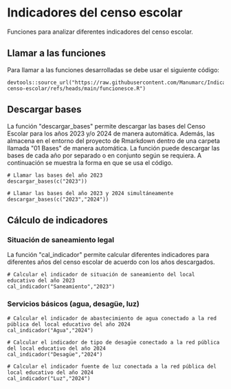 # Indicadores del censo escolar

Funciones para analizar diferentes indicadores del censo escolar.

## Llamar a las funciones 

Para llamar a las funciones desarrolladas se debe usar el siguiente código:

```
devtools::source_url("https://raw.githubusercontent.com/Manumarc/Indicadores-censo-escolar/refs/heads/main/funcionesce.R")
```

## Descargar bases

La función "descargar_bases" permite descargar las bases del Censo Escolar para los años 2023 y/o 2024 de manera automática. Además, las almacena en el entorno del proyecto de Rmarkdown dentro de una carpeta llamada "01 Bases" de manera automática. La función puede descargar las bases de cada año por separado o en conjunto según se requiera. A continuación se muestra la forma en que se usa el código.

```
# Llamar las bases del año 2023
descargar_bases(c("2023"))

# Llamar las bases del año 2023 y 2024 simultáneamente
descargar_bases(c("2023","2024"))

```
## Cálculo de indicadores

### Situación de saneamiento legal

La función "cal_indicador" permite calcular diferentes indicadores para diferentes años del censo escolar de acuerdo con los años descargados. 

```
# Calcular el indicador de situación de saneamiento del local educativo del año 2023
cal_indicador("Saneamiento","2023")

```
### Servicios básicos (agua, desagüe, luz)

```
# Calcular el indicador de abastecimiento de agua conectado a la red pública del local educativo del año 2024
cal_indicador("Agua","2024")

# Calcular el indicador de tipo de desagüe conectado a la red pública del local educativo del año 2024
cal_indicador("Desagüe","2024")

# Calcular el indicador fuente de luz conectada a la red pública del local educativo del año 2024
cal_indicador("Luz","2024")
```
